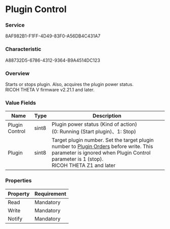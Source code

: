 # Plugin Control

### Service

8AF982B1-F1FF-4D49-83F0-A56DB4C431A7

### Characteristic

A88732D5-6786-4312-9364-B9A4514DC123

### Overview

Starts or stops plugin. Also, acquires the plugin power status.  
RICOH THETA V firmware v2.21.1 and later.

### Value Fields

| Name | Type | Description |
| --- | --- | --- |
| Plugin Control | sint8 | Plugin power status (Kind of action)<br>(0: Running (Start plugin)、1: Stop) |
| Plugin | sint8 | Target plugin number. Set the target plugin number to [Plugin Orders](../camera_control_command/plugin_orders.md) before write. This parameter is ignored when Plugin Control parameter is 1 (stop).<br>RICOH THETA Z1 and later |

### Properties

| Property | Requirement |
|:--|:--|
| Read | Mandatory |
| Write | Mandatory |
| Notify | Mandatory |
